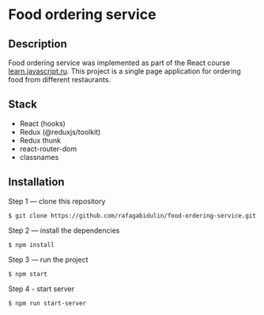 # Food ordering service

## Description

Food ordering service was implemented as part of the React course [learn.javascript.ru](https://learn.javascript.ru/courses/react). This project is a single page application for ordering food from different restaurants.

## Stack

- React (hooks)
- Redux (@reduxjs/toolkit)
- Redux thunk
- react-router-dom
- classnames

## Installation

Step 1 — clone this repository

```
$ git clone https://github.com/rafagabidulin/food-ordering-service.git
```

Step 2 — install the dependencies

```
$ npm install
```

Step 3 — run the project

```
$ npm start
```

Step 4 - start server

```
$ npm run start-server
```

